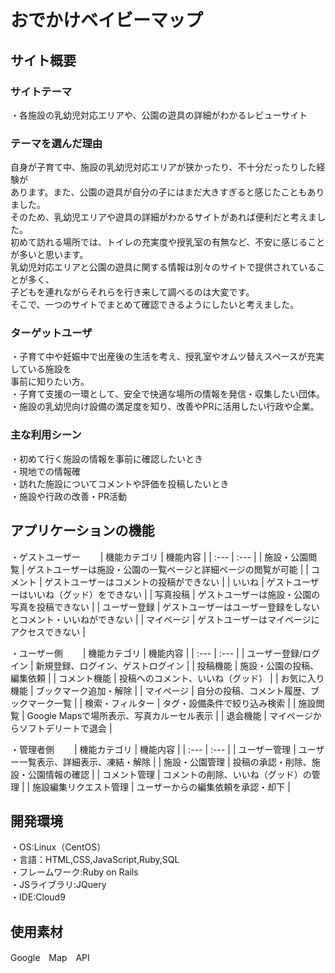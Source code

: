 # おでかけベイビーマップ

## サイト概要
### サイトテーマ
・各施設の乳幼児対応エリアや、公園の遊具の詳細がわかるレビューサイト

### テーマを選んだ理由
自身が子育て中、施設の乳幼児対応エリアが狭かったり、不十分だったりした経験が  
あります。また、公園の遊具が自分の子にはまだ大きすぎると感じたこともありました。  
そのため、乳幼児エリアや遊具の詳細がわかるサイトがあれば便利だと考えました。  
初めて訪れる場所では、トイレの充実度や授乳室の有無など、不安に感じることが多いと思います。  
乳幼児対応エリアと公園の遊具に関する情報は別々のサイトで提供されていることが多く、  
子どもを連れながらそれらを行き来して調べるのは大変です。  
そこで、一つのサイトでまとめて確認できるようにしたいと考えました。  

### ターゲットユーザ
・子育て中や妊娠中で出産後の生活を考え、授乳室やオムツ替えスペースが充実している施設を  
事前に知りたい方。  
・子育て支援の一環として、安全で快適な場所の情報を発信・収集したい団体。  
・施設の乳幼児向け設備の満足度を知り、改善やPRに活用したい行政や企業。  

### 主な利用シーン
・初めて行く施設の情報を事前に確認したいとき  
・現地での情報確  
・訪れた施設についてコメントや評価を投稿したいとき  
・施設や行政の改善・PR活動  

## アプリケーションの機能
・ゲストユーザー　　
| 機能カテゴリ | 機能内容 |
| :--- | :--- |
| 施設・公園閲覧 | ゲストユーザーは施設・公園の一覧ページと詳細ページの閲覧が可能 |
| コメント | ゲストユーザーはコメントの投稿ができない |
| いいね | ゲストユーザーはいいね（グッド）をできない |
| 写真投稿 | ゲストユーザーは施設・公園の写真を投稿できない |
| ユーザー登録 | ゲストユーザーはユーザー登録をしないとコメント・いいねができない |
| マイページ | ゲストユーザーはマイページにアクセスできない |

・ユーザー側　　
| 機能カテゴリ | 機能内容 |
| :--- | :--- |
| ユーザー登録/ログイン | 新規登録、ログイン、ゲストログイン |
| 投稿機能 | 施設・公園の投稿、編集依頼 |
| コメント機能 | 投稿へのコメント、いいね（グッド） |
| お気に入り機能 | ブックマーク追加・解除 |
| マイページ | 自分の投稿、コメント履歴、ブックマーク一覧 |
| 検索・フィルター | タグ・設備条件で絞り込み検索 |
| 施設閲覧 | Google Mapsで場所表示、写真カルーセル表示 |
| 退会機能 | マイページからソフトデリートで退会 |

・管理者側　　
| 機能カテゴリ | 機能内容 |
| :--- | :--- |
| ユーザー管理 | ユーザー一覧表示、詳細表示、凍結・解除 |
| 施設・公園管理 | 投稿の承認・削除、施設・公園情報の確認 |
| コメント管理 | コメントの削除、いいね（グッド）の管理 |
| 施設編集リクエスト管理 | ユーザーからの編集依頼を承認・却下 |

## 開発環境
・OS:Linux（CentOS）  
・言語：HTML,CSS,JavaScript,Ruby,SQL  
・フレームワーク:Ruby on Rails  
・JSライブラリ:JQuery  
・IDE:Cloud9  

## 使用素材
Google　Map　API


